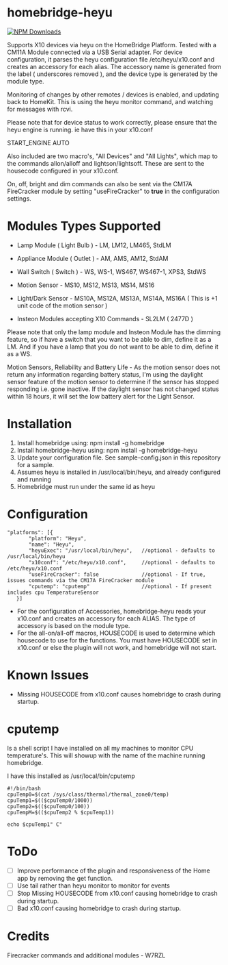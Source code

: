 # homebridge-heyu

[![NPM Downloads](https://img.shields.io/npm/dm/homebridge-heyu.svg?style=flat)](https://npmjs.org/package/homebridge-heyu)

Supports X10 devices via heyu on the HomeBridge Platform. Tested with a CM11A
Module connected via a USB Serial adapter. For device configuration, it parses
the heyu configuration file /etc/heyu/x10.conf and creates an accessory for each
alias.  The accessory name is generated from the label ( underscores removed ),
and the device type is generated by the module type.

Monitoring of changes by other remotes / devices is enabled, and updating back
to HomeKit. This is using the heyu monitor command, and watching for messages
with rcvi.

Please note that for device status to work correctly, please ensure that the heyu
engine is running.  ie have this in your x10.conf

START_ENGINE  AUTO

Also included are two macro's, "All Devices" and "All Lights", which map to the
commands allon/alloff and lightson/lightsoff.  These are sent to the housecode configured in your x10.conf.

On, off, bright and dim commands can also be sent via the CM17A FireCracker module
by setting "useFireCracker" to **true** in the configuration settings.

# Modules Types Supported

* Lamp Module ( Light Bulb ) - LM, LM12, LM465, StdLM

* Appliance Module ( Outlet ) - AM, AMS, AM12, StdAM

* Wall Switch ( Switch ) - WS, WS-1, WS467, WS467-1, XPS3, StdWS

* Motion Sensor - MS10, MS12, MS13, MS14, MS16

* Light/Dark Sensor - MS10A, MS12A, MS13A, MS14A, MS16A ( This is +1 unit code of the motion sensor )

* Insteon Modules accepting X10 Commands - SL2LM ( 2477D )

Please note that only the lamp module and Insteon Module has the dimming feature,
so if have a switch that you want to be able to dim, define it as a LM.  And if
you have a lamp that you do not want to be able to dim, define it as a WS.

Motion Sensors, Reliability and Battery Life - As the motion sensor does not return
any information regarding battery status, I'm using the daylight sensor feature of the
motion sensor to determine if the sensor has stopped responding i.e. gone inactive.  If the daylight sensor
has not changed status within 18 hours, it will set the low battery alert for the Light Sensor.

# Installation

1. Install homebridge using: npm install -g homebridge
2. Install homebridge-heyu using: npm install -g homebridge-heyu
3. Update your configuration file. See sample-config.json in this repository
for a sample.
4. Assumes heyu is installed in /usr/local/bin/heyu, and already configured and
running
5. Homebridge must run under the same id as heyu

# Configuration

```
"platforms": [{
       "platform": "Heyu",
       "name": "Heyu",
       "heyuExec": "/usr/local/bin/heyu",   //optional - defaults to /usr/local/bin/heyu
       "x10conf": "/etc/heyu/x10.conf",     //optional - defaults to /etc/heyu/x10.conf
       "useFireCracker": false              //optional - If true, issues commands via the CM17A FireCracker module
       "cputemp": "cputemp"                 //optional - If present includes cpu TemperatureSensor
   }]
```

* For the configuration of Accessories, homebridge-heyu reads your x10.conf and creates an accessory for each ALIAS. The type of accessory is based on the module type.
* For the all-on/all-off macros, HOUSECODE is used to determine which housecode to use for the functions.  You must have HOUSECODE set in x10.conf or else the plugin will not work, and homebridge will not start.

# Known Issues

* Missing HOUSECODE from x10.conf causes homebridge to crash during startup.

# cputemp

Is a shell script I have installed on all my machines to monitor CPU
temperature's.  This will showup with the name of the machine running homebridge.

I have this installed as /usr/local/bin/cputemp

```
#!/bin/bash
cpuTemp0=$(cat /sys/class/thermal/thermal_zone0/temp)
cpuTemp1=$(($cpuTemp0/1000))
cpuTemp2=$(($cpuTemp0/100))
cpuTempM=$(($cpuTemp2 % $cpuTemp1))

echo $cpuTemp1" C"
```

# ToDo

* [ ] Improve performance of the plugin and responsiveness of the Home app by removing the get function.
* [ ] Use tail rather than heyu monitor to monitor for events
* [ ] Stop Missing HOUSECODE from x10.conf causing homebridge to crash during startup.
* [ ] Bad x10.conf causing homebridge to crash during startup.

# Credits
Firecracker commands and additional modules - W7RZL

